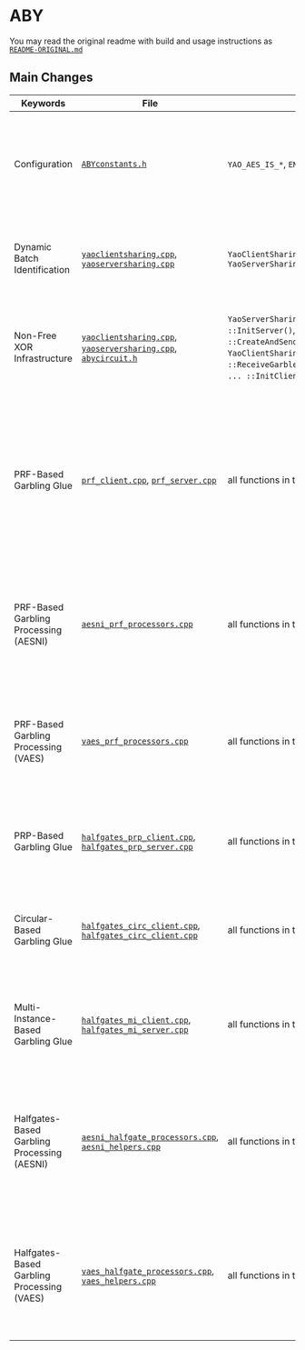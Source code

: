 # ABY

You may read the original readme with build and usage instructions as [`README-ORIGINAL.md`](https://github.com/encryptogroup/VASA/blob/master/ABY/README-Original.md)

## Main Changes

|Keywords|File|Function|Summary|
|-|-|-|-|
|Configuration|[`ABYconstants.h`](src/abycore/ABY_utils/ABYconstants.h)|`YAO_AES_IS_*`, `ENABLE_VAES`, `ENABLE_HYBRID`|These define control whether VAES will be used and what security assumption is used for AES.|
|Dynamic Batch Identification|[`yaoclientsharing.cpp`](src/abycore/sharing/yaoclientsharing.cpp), [`yaoserversharing.cpp`](src/abycore/sharing/yaoserversharing.cpp) |`YaoClientSharing::EvaluateLocalOperations()`, `YaoServerSharing::PrecomputeGC()`|Queues up non-free gates and processes them when they are referenced.|
|Non-Free XOR Infrastructure|[`yaoclientsharing.cpp`](src/abycore/sharing/yaoclientsharing.cpp), [`yaoserversharing.cpp`](src/abycore/sharing/yaoserversharing.cpp), [`abycircuit.h`](src/abycore/circuit/abycircuit.h) |`YaoServerSharing::PrepareSetupPhase()`, `... ::InitServer()`, `... ::CreateAndSendGarbledCircuit()`, `YaoClientSharing::PrepareSetupPhase()`, `... ::ReceiveGarbledCircuitAndOutputShares()`,  `... ::InitClient()`, `yao_fields`| Adds infrastructure for counting and sending XOR table entries and independent wire keys.|
|PRF-Based Garbling Glue|[`prf_client.cpp`](src/abycore/sharing/yao_variants/prf_client.cpp), [`prf_server.cpp`](src/abycore/sharing/yao_variants/prf_server.cpp)|all functions in these files|These classes derive from their respective `Yao*Sharing` classes to invoke the appropriate backend. They also handle the different key-slot invariant.|
|PRF-Based Garbling Processing (AESNI)|[`aesni_prf_processors.cpp`](src/abycore/sharing/aes_processors/aesni_prf_processors.cpp)| all functions in this file|The boilerplate for the invocations and the actual garbling / evaluation algorithms for AES-NI.|
|PRF-Based Garbling Processing (VAES)|[`vaes_prf_processors.cpp`](src/abycore/sharing/aes_processors/vaes_prf_processors.cpp)|all functions in this file|The boilerplate for the invocations and the actual garbling / evaluation algorithms for VAES.|
|PRP-Based Garbling Glue|[`halfgates_prp_client.cpp`](src/abycore/sharing/yao_variants/halfgates_prp_client.cpp), [`halfgates_prp_server.cpp`](src/abycore/sharing/yao_variants/halfgates_prp_server.cpp)|all functions in these files|These files implement the main logic to run halfgates-based garbling.|
|Circular-Based Garbling Glue|[`halfgates_circ_client.cpp`](src/abycore/sharing/yao_variants/halfgates_circ_client.cpp), [`halfgates_circ_client.cpp`](src/abycore/sharing/yao_variants/halfgates_circ_client.cpp)|all functions in these files|These files implement the minimal changes needed to the baseline halfgates garbler logic.|
|Multi-Instance-Based Garbling Glue|[`halfgates_mi_client.cpp`](src/abycore/sharing/yao_variants/halfgates_mi_client.cpp), [`halfgates_mi_server.cpp`](src/abycore/sharing/yao_variants/halfgates_mi_server.cpp)|all functions in these files|These files implement the minimal changes needed to the baseline halfgates garbler logic.|
|Halfgates-Based Garbling Processing (AESNI)|[`aesni_halfgate_processors.cpp`](src/abycore/sharing/aes_processors/aesni_halfgate_processors.cpp), [`aesni_helpers.cpp`](src/abycore/sharing/aes_processors/aesni_helpers.h)|all functions in these files| The actual processing of the garbling / evaluation operations for halfgates-based schemes using AES-NI.|
|Halfgates-Based Garbling Processing (VAES)|[`vaes_halfgate_processors.cpp`](src/abycore/sharing/aes_processors/vaes_halfgate_processors.cpp), [`vaes_helpers.cpp`](src/abycore/sharing/aes_processors/vaes_helpers.h)|all functions in these files| The actual processing of the garbling / evaluation operations for halfgates-based schemes using VAES.|
